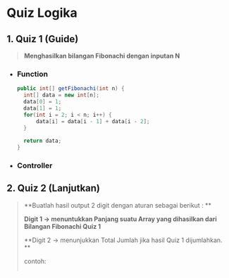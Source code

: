 # Quiz Logika

## 1. Quiz 1 \(Guide\)

> **Menghasilkan bilangan Fibonachi dengan inputan N**

* ### Function

  ```java
  public int[] getFibonachi(int n) {
  	int[] data = new int[n];
  	data[0] = 1;
  	data[1] = 1;
  	for(int i = 2; i < n; i++) {
  		data[i] = data[i - 1] + data[i - 2];
  	}
	
  	return data;
  }

  ```
* ### Controller

## 2. Quiz 2 \(Lanjutkan\)

> **Buatlah hasil output 2 digit dengan aturan sebagai berikut : **
>
> **Digit 1 -&gt; menuntukkan Panjang suatu Array yang dihasilkan dari Bilangan Fibonachi Quiz 1**
>
> **Digit 2 -&gt; menunjukkan Total Jumlah  jika hasil Quiz 1 dijumlahkan. **
>
> contoh: 
>
> ```
>
> ```

 

